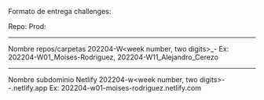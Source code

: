 
Formato de entrega challenges:

Repo: <github url>
Prod: <deploy url if necessary>

--------------------------------------------
Nombre repos/carpetas
202204-W<week number, two digits>_<name>-<surname>
Ex: 202204-W01_Moises-Rodriguez, 202204-W11_Alejandro_Cerezo

--------------------------------------------
Nombre subdominio Netlify
202204-w<week number, two digits>-<name>-<surname>.netlify.app
Ex: 202204-w01-moises-rodriguez.netlify.com
